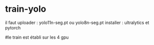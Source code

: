 # train-yolo
il faut uploader : yolo11n-seg.pt ou yolo8n-seg.pt 
installer : ultralytics et pytorch 

#le train est établi sur les 4 gpu
